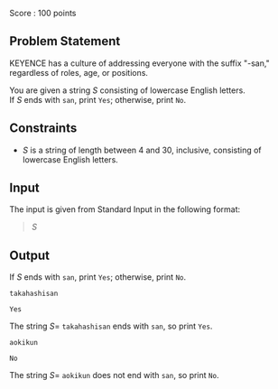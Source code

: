 Score : $100$ points

## Problem Statement

KEYENCE has a culture of addressing everyone with the suffix "-san," regardless of roles, age, or positions.

You are given a string $S$ consisting of lowercase English letters.<br>
If $S$ ends with `san`, print `Yes`; otherwise, print `No`.

## Constraints

- $S$ is a string of length between $4$ and $30$, inclusive, consisting of lowercase English letters.

## Input

The input is given from Standard Input in the following format:

> $S$

## Output

If $S$ ends with `san`, print `Yes`; otherwise, print `No`.

```input1
takahashisan
```

```output1
Yes
```

The string $S=$ `takahashisan` ends with `san`, so print `Yes`.

```input2
aokikun
```

```output2
No
```

The string $S=$ `aokikun` does not end with `san`, so print `No`.